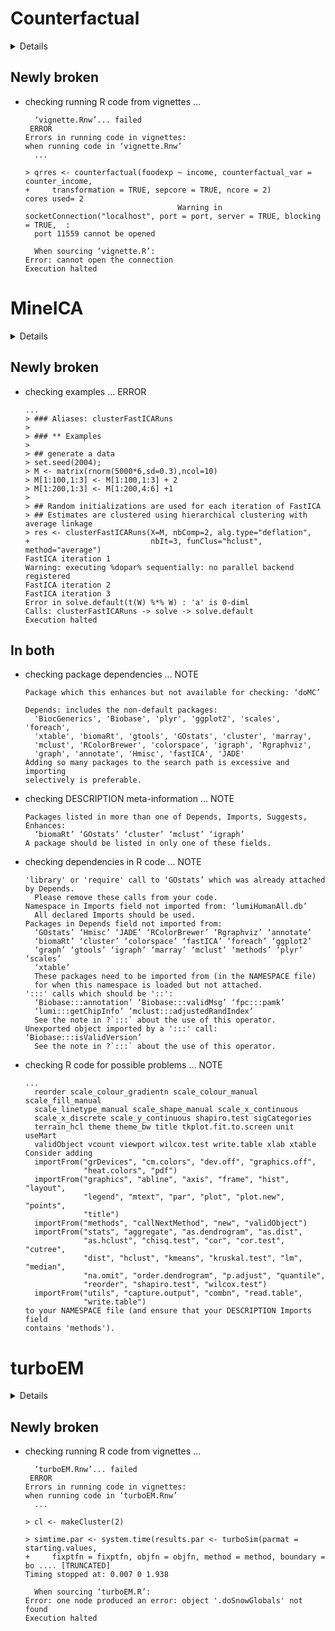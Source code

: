 # Counterfactual

<details>

* Version: 1.1
* Source code: https://github.com/cran/Counterfactual
* Date/Publication: 2017-07-19 16:00:24 UTC
* Number of recursive dependencies: 79

Run `revdep_details(,"Counterfactual")` for more info

</details>

## Newly broken

*   checking running R code from vignettes ...
    ```
      ‘vignette.Rnw’... failed
     ERROR
    Errors in running code in vignettes:
    when running code in ‘vignette.Rnw’
      ...
    
    > qrres <- counterfactual(foodexp ~ income, counterfactual_var = counter_income, 
    +     transformation = TRUE, sepcore = TRUE, ncore = 2)
    cores used= 2 
                                      Warning in socketConnection("localhost", port = port, server = TRUE, blocking = TRUE,  :
      port 11559 cannot be opened
    
      When sourcing ‘vignette.R’:
    Error: cannot open the connection
    Execution halted
    ```

# MineICA

<details>

* Version: 1.24.0
* Source code: https://github.com/cran/MineICA
* Date/Publication: 2019-05-02
* Number of recursive dependencies: 188

Run `revdep_details(,"MineICA")` for more info

</details>

## Newly broken

*   checking examples ... ERROR
    ```
    ...
    > ### Aliases: clusterFastICARuns
    > 
    > ### ** Examples
    > 
    > ## generate a data
    > set.seed(2004);
    > M <- matrix(rnorm(5000*6,sd=0.3),ncol=10)
    > M[1:100,1:3] <- M[1:100,1:3] + 2
    > M[1:200,1:3] <- M[1:200,4:6] +1
    > 
    > ## Random initializations are used for each iteration of FastICA
    > ## Estimates are clustered using hierarchical clustering with average linkage
    > res <- clusterFastICARuns(X=M, nbComp=2, alg.type="deflation",
    +                           nbIt=3, funClus="hclust", method="average")
    FastICA iteration 1
    Warning: executing %dopar% sequentially: no parallel backend registered
    FastICA iteration 2
    FastICA iteration 3
    Error in solve.default(t(W) %*% W) : 'a' is 0-diml
    Calls: clusterFastICARuns -> solve -> solve.default
    Execution halted
    ```

## In both

*   checking package dependencies ... NOTE
    ```
    Package which this enhances but not available for checking: ‘doMC’
    
    Depends: includes the non-default packages:
      'BiocGenerics', 'Biobase', 'plyr', 'ggplot2', 'scales', 'foreach',
      'xtable', 'biomaRt', 'gtools', 'GOstats', 'cluster', 'marray',
      'mclust', 'RColorBrewer', 'colorspace', 'igraph', 'Rgraphviz',
      'graph', 'annotate', 'Hmisc', 'fastICA', 'JADE'
    Adding so many packages to the search path is excessive and importing
    selectively is preferable.
    ```

*   checking DESCRIPTION meta-information ... NOTE
    ```
    Packages listed in more than one of Depends, Imports, Suggests, Enhances:
      ‘biomaRt’ ‘GOstats’ ‘cluster’ ‘mclust’ ‘igraph’
    A package should be listed in only one of these fields.
    ```

*   checking dependencies in R code ... NOTE
    ```
    'library' or 'require' call to ‘GOstats’ which was already attached by Depends.
      Please remove these calls from your code.
    Namespace in Imports field not imported from: ‘lumiHumanAll.db’
      All declared Imports should be used.
    Packages in Depends field not imported from:
      ‘GOstats’ ‘Hmisc’ ‘JADE’ ‘RColorBrewer’ ‘Rgraphviz’ ‘annotate’
      ‘biomaRt’ ‘cluster’ ‘colorspace’ ‘fastICA’ ‘foreach’ ‘ggplot2’
      ‘graph’ ‘gtools’ ‘igraph’ ‘marray’ ‘mclust’ ‘methods’ ‘plyr’ ‘scales’
      ‘xtable’
      These packages need to be imported from (in the NAMESPACE file)
      for when this namespace is loaded but not attached.
    ':::' calls which should be '::':
      ‘Biobase:::annotation’ ‘Biobase:::validMsg’ ‘fpc:::pamk’
      ‘lumi:::getChipInfo’ ‘mclust:::adjustedRandIndex’
      See the note in ?`:::` about the use of this operator.
    Unexported object imported by a ':::' call: ‘Biobase:::isValidVersion’
      See the note in ?`:::` about the use of this operator.
    ```

*   checking R code for possible problems ... NOTE
    ```
    ...
      reorder scale_colour_gradientn scale_colour_manual scale_fill_manual
      scale_linetype_manual scale_shape_manual scale_x_continuous
      scale_x_discrete scale_y_continuous shapiro.test sigCategories
      terrain_hcl theme theme_bw title tkplot.fit.to.screen unit useMart
      validObject vcount viewport wilcox.test write.table xlab xtable
    Consider adding
      importFrom("grDevices", "cm.colors", "dev.off", "graphics.off",
                 "heat.colors", "pdf")
      importFrom("graphics", "abline", "axis", "frame", "hist", "layout",
                 "legend", "mtext", "par", "plot", "plot.new", "points",
                 "title")
      importFrom("methods", "callNextMethod", "new", "validObject")
      importFrom("stats", "aggregate", "as.dendrogram", "as.dist",
                 "as.hclust", "chisq.test", "cor", "cor.test", "cutree",
                 "dist", "hclust", "kmeans", "kruskal.test", "lm", "median",
                 "na.omit", "order.dendrogram", "p.adjust", "quantile",
                 "reorder", "shapiro.test", "wilcox.test")
      importFrom("utils", "capture.output", "combn", "read.table",
                 "write.table")
    to your NAMESPACE file (and ensure that your DESCRIPTION Imports field
    contains 'methods').
    ```

# turboEM

<details>

* Version: 2020.1
* Source code: https://github.com/cran/turboEM
* URL: http://www.jhsph.edu/agingandhealth/People/Faculty_personal_pages/Varadhan.html
* Date/Publication: 2020-01-13 16:40:02 UTC
* Number of recursive dependencies: 11

Run `revdep_details(,"turboEM")` for more info

</details>

## Newly broken

*   checking running R code from vignettes ...
    ```
      ‘turboEM.Rnw’... failed
     ERROR
    Errors in running code in vignettes:
    when running code in ‘turboEM.Rnw’
      ...
    
    > cl <- makeCluster(2)
    
    > simtime.par <- system.time(results.par <- turboSim(parmat = starting.values, 
    +     fixptfn = fixptfn, objfn = objfn, method = method, boundary = bo .... [TRUNCATED] 
    Timing stopped at: 0.007 0 1.938
    
      When sourcing ‘turboEM.R’:
    Error: one node produced an error: object '.doSnowGlobals' not found
    Execution halted
    ```


